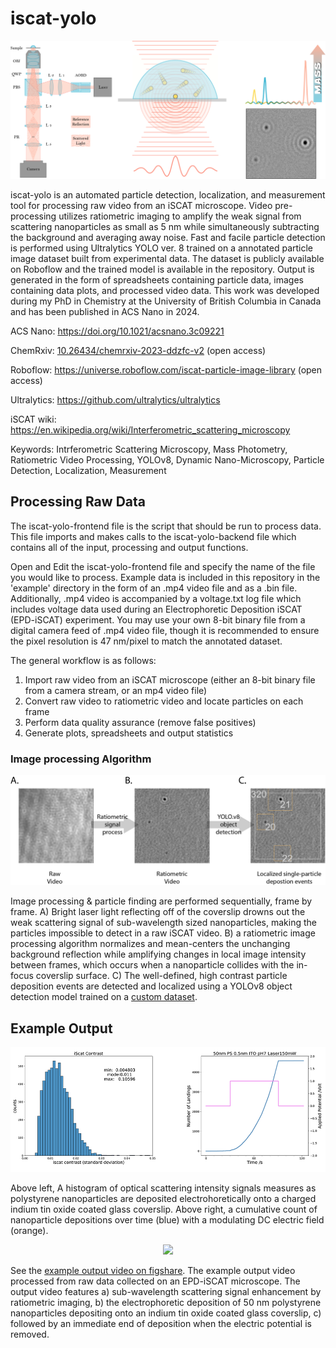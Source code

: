 # iscat-yolo 
![EPD-iSCAT Graphical Abstract](https://github.com/MatthewKowal/iscat-yolo/blob/main/figures/iscat%20graphical%20abstract.png)

iscat-yolo is an automated particle detection, localization, and measurement tool for processing raw video from an iSCAT microscope. Video pre-processing utilizes ratiometric imaging to amplify the weak signal from scattering nanoparticles as small as 5 nm while simultaneously subtracting the background and averaging away noise. Fast and facile particle detection is performed using Ultralytics YOLO ver. 8 trained on a annotated particle image dataset built from experimental data. The dataset is publicly available on Roboflow and the trained model is available in the repository. Output is generated in the form of spreadsheets containing particle data, images containing data plots, and processed video data. This work was developed during my PhD in Chemistry at the University of British Columbia in Canada and has been published in ACS Nano in 2024.

  ACS Nano: https://doi.org/10.1021/acsnano.3c09221
  
  ChemRxiv: [10.26434/chemrxiv-2023-ddzfc-v2](https://doi.org/10.26434/chemrxiv-2023-ddzfc-v2) (open access)
  
  Roboflow: https://universe.roboflow.com/iscat-particle-image-library (open access)
  
  Ultralytics:  https://github.com/ultralytics/ultralytics

  iSCAT wiki:  https://en.wikipedia.org/wiki/Interferometric_scattering_microscopy


Keywords: Intrferometric Scattering Microscopy, Mass Photometry, Ratiometric Video Processing, YOLOv8, Dynamic Nano-Microscopy, Particle Detection, Localization, Measurement

## Processing Raw Data
The iscat-yolo-frontend file is the script that should be run to process data. This file imports and makes calls to the iscat-yolo-backend file which contains all of the input, processing and output functions.

Open and Edit the iscat-yolo-frontend file and specify the name of the file you would like to process. Example data is included in this repository in the 'example' directory in the form of an .mp4 video file and as a .bin file. Additionally, .mp4 video is accompanied by a voltage.txt log file which includes voltage data used during an Electrophoretic Deposition iSCAT (EPD-iSCAT) experiment. You may use your own 8-bit binary file from a digital camera feed of .mp4 video file, though it is recommended to ensure the pixel resolution is 47 nm/pixel to match the annotated dataset.

The general workflow is as follows:
1) Import raw video from an iSCAT microscope (either an 8-bit binary file from a camera stream, or an mp4 video file)
2) Convert raw video to ratiometric video and locate particles on each frame
3) Perform data quality assurance (remove false positives)
4) Generate plots, spreadsheets and output statistics


### Image processing Algorithm
![Image processing steps](https://github.com/MatthewKowal/iscat-yolo/blob/main/figures/image%20processing.png)

Image processing & particle finding are performed sequentially, frame by frame. A) Bright laser light reflecting off of the coverslip drowns out the weak scattering signal of sub-wavelength sized nanoparticles, making the particles impossible to detect in a raw iSCAT video. B) a ratiometric image processing algorithm normalizes and mean-centers the unchanging background reflection while amplifying changes in local image intensity between frames, which occurs when a nanoparticle collides with the in-focus coverslip surface. C) The well-defined, high contrast particle deposition events are detected and localized using a YOLOv8 object detection model trained on a [custom dataset](https://universe.roboflow.com/iscat-particle-image-library/iscat-particle-image-library).

## Example Output
![Contrast Histogram](https://github.com/MatthewKowal/iscat-yolo/blob/main/figures/sample%20output.png)

Above left, A histogram of optical scattering intensity signals measures as polystyrene nanoparticles are deposited electrohoretically onto a charged indium tin oxide coated glass coverslip. Above right, a cumulative count of nanoparticle depositions over time (blue) with a modulating DC electric field (orange).


<p align="center">
<img src=https://github.com/MatthewKowal/iscat-yolo/assets/13578147/479c75f4-5039-4c8b-92ff-ee0b07ec8545>
</p>
See the <a href="https://figshare.com/articles/media/Electrophoretic_Deposition_Interferometric_Scattering_Microscopy_EPD-iSCAT_voltage_controlled_deposition_and_detection_of_50_nm_polystyrene_nanoparticles_/24185811">example output video on figshare</a>. The example output video processed from raw data collected on an EPD-iSCAT microscope. The output video features a) sub-wavelength scattering signal enhancement by ratiometric imaging, b) the electrophoretic deposition of 50 nm polystyrene nanoparticles depositing onto an indium tin oxide coated glass coverslip, c) followed by an immediate end of deposition when the electric potential is removed.
